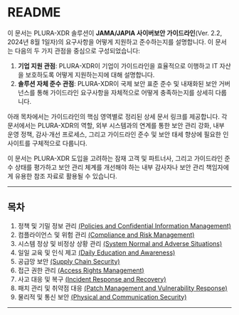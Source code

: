 # README

이 문서는 PLURA-XDR 솔루션이 **JAMA/JAPIA 사이버보안 가이드라인**(Ver. 2.2, 2024년 8월 1일자)의 요구사항을 어떻게 지원하고 준수하는지를 설명합니다. 이 문서는 다음의 두 가지 관점을 중심으로 구성되었습니다:

1. **기업 지원 관점**: PLURA-XDR이 기업이 가이드라인을 효율적으로 이행하고 IT 자산을 보호하도록 어떻게 지원하는지에 대해 설명합니다.  
2. **솔루션 자체 준수 관점**: PLURA-XDR이 국제 보안 표준 준수 및 내재화된 보안 거버넌스를 통해 가이드라인 요구사항을 자체적으로 어떻게 충족하는지를 상세히 다룹니다.

아래 목차에서는 가이드라인의 핵심 영역별로 정리된 상세 문서 링크를 제공합니다. 각 문서에서는 PLURA-XDR의 역할, 외부 시스템과의 연계를 통한 보안 관리 강화, 내부 운영 정책, 감사·개선 프로세스, 그리고 가이드라인 준수 및 보안 태세 향상에 필요한 인사이트를 구체적으로 다룹니다.

이 문서는 PLURA-XDR 도입을 고려하는 잠재 고객 및 파트너사, 그리고 가이드라인 준수 상태를 평가하고 보안 관리 체계를 개선해야 하는 내부 감사자나 보안 관리 책임자에게 유용한 참조 자료로 활용될 수 있습니다.

---

## 목차

1. 정책 및 기밀 정보 관리 [(Policies and Confidential Information Management)](https://github.com/qubitsec/plura/blob/main/compliance/jama_japia/v2.2/ko/content/1_policies_and_confidential_information_management.md)  
2. 컴플라이언스 및 위험 관리 [(Compliance and Risk Management)](https://github.com/qubitsec/plura/blob/main/compliance/jama_japia/v2.2/ko/content/2_compliance_and_risk_management.md)  
3. 시스템 정상 및 비정상 상황 관리 [(System Normal and Adverse Situations)](https://github.com/qubitsec/plura/blob/main/compliance/jama_japia/v2.2/ko/content/3_system_normal_and_adverse_situations.md)  
4. 일일 교육 및 인식 제고 [(Daily Education and Awareness)](https://github.com/qubitsec/plura/blob/main/compliance/jama_japia/v2.2/ko/content/4_daily_education_and_awareness.md)  
5. 공급망 보안 [(Supply Chain Security)](https://github.com/qubitsec/plura/blob/main/compliance/jama_japia/v2.2/ko/content/5_supply_chain_security.md)  
6. 접근 권한 관리 [(Access Rights Management)](https://github.com/qubitsec/plura/blob/main/compliance/jama_japia/v2.2/ko/content/6_access_rights_management.md)  
7. 사고 대응 및 복구 [(Incident Response and Recovery)](https://github.com/qubitsec/plura/blob/main/compliance/jama_japia/v2.2/ko/content/7_incident_response_and_recovery.md)  
8. 패치 관리 및 취약점 대응 [(Patch Management and Vulnerability Response)](https://github.com/qubitsec/plura/blob/main/compliance/jama_japia/v2.2/ko/content/8_patch_management_and_vulnerability_response.md)  
9. 물리적 및 통신 보안 [(Physical and Communication Security)](https://github.com/qubitsec/plura/blob/main/compliance/jama_japia/v2.2/ko/content/9_physical_and_communication_security.md)

---
